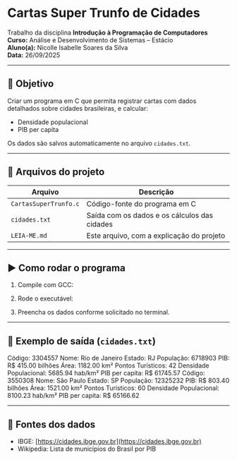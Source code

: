 # Cartas Super Trunfo de Cidades

Trabalho da disciplina **Introdução à Programação de Computadores**  
**Curso:** Análise e Desenvolvimento de Sistemas – Estácio  
**Aluno(a):** Nicolle Isabelle Soares da Silva  
**Data:** 26/09/2025

---

## 🎯 Objetivo

Criar um programa em C que permita registrar cartas com dados detalhados sobre cidades brasileiras, e calcular:

- Densidade populacional
- PIB per capita

Os dados são salvos automaticamente no arquivo `cidades.txt`.

---

## 📁 Arquivos do projeto

| Arquivo                | Descrição                                           |
|------------------------|-----------------------------------------------------|
| `CartasSuperTrunfo.c`  | Código-fonte do programa em C                       |
| `cidades.txt`          | Saída com os dados e os cálculos das cidades       |
| `LEIA-ME.md`           | Este arquivo, com a explicação do projeto          |

---

## ▶️ Como rodar o programa

1. Compile com GCC:
  
2. Rode o executável:

3. Preencha os dados conforme solicitado no terminal.

---

## 📝 Exemplo de saída (`cidades.txt`)

Código: 3304557
Nome: Rio de Janeiro
Estado: RJ
População: 6718903
PIB: R$ 415.00 bilhões
Área: 1182.00 km²
Pontos Turísticos: 42
Densidade Populacional: 5685.94 hab/km²
PIB per capita: R$ 61745.57
Código: 3550308
Nome: São Paulo
Estado: SP
População: 12325232
PIB: R$ 803.40 bilhões
Área: 1521.00 km²
Pontos Turísticos: 60
Densidade Populacional: 8100.23 hab/km²
PIB per capita: R$ 65166.62

---

## 📎 Fontes dos dados

- IBGE: [https://cidades.ibge.gov.br](https://cidades.ibge.gov.br)
- Wikipedia: Lista de municípios do Brasil por PIB
